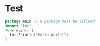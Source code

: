 # Test

```go
package main // a package must be defined
import "fmt"
func main() {
  fmt.Println("Hello World!")
}
```
